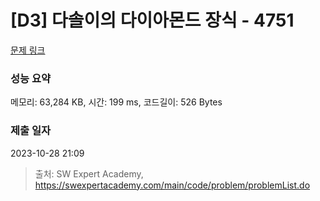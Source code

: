 # [D3] 다솔이의 다이아몬드 장식 - 4751 

[문제 링크](https://swexpertacademy.com/main/code/problem/problemDetail.do?contestProbId=AWSNw5jKzwMDFAUr) 

### 성능 요약

메모리: 63,284 KB, 시간: 199 ms, 코드길이: 526 Bytes

### 제출 일자

2023-10-28 21:09



> 출처: SW Expert Academy, https://swexpertacademy.com/main/code/problem/problemList.do
